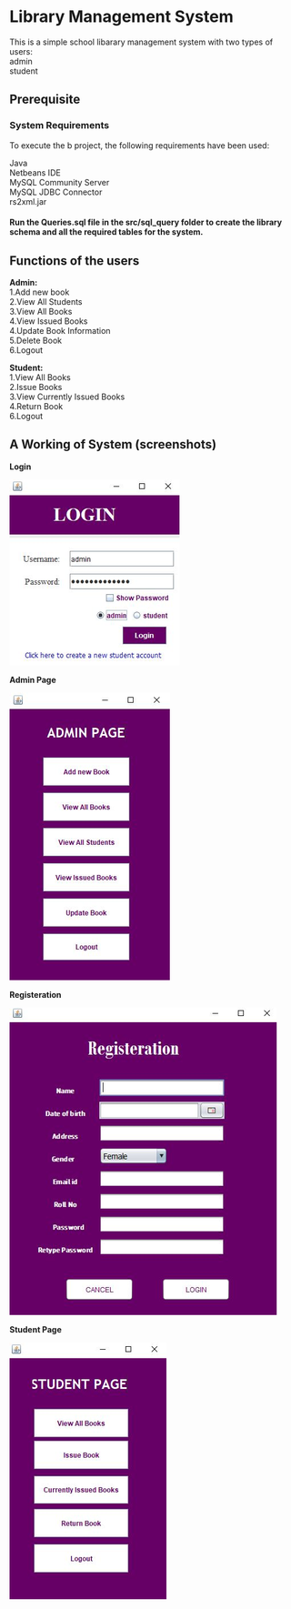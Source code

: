 # Library Management System

This is a simple school libarary management system with two types of users: <br />
admin <br />
student <br />

## Prerequisite

### System Requirements
To execute the b project, the following requirements have been used:

Java <br />
Netbeans IDE <br />
MySQL Community Server <br />
MySQL JDBC Connector <br />
rs2xml.jar <br />

#### Run the Queries.sql file in the src/sql_query folder to create the library schema and all the required tables for the system.

## Functions of the users <br />

**Admin:** <br />
1.Add new book <br />
2.View All Students <br />
3.View All Books <br />
4.View Issued Books <br />
4.Update Book Information <br />
5.Delete Book <br />
6.Logout <br />

**Student:** <br />
1.View All Books <br />
2.Issue Books <br />
3.View Currently Issued Books <br />
4.Return Book <br />
6.Logout <br />

## A Working of System (screenshots)

**Login** <br />

![This is an image](https://github.com/Niranjani-K/Library-Management-System/blob/main/Screenshots/login.JPG)

**Admin Page** <br />

![This is an image](https://github.com/Niranjani-K/Library-Management-System/blob/main/Screenshots/Admin_page.JPG)

**Registeration** <br />

![This is an image](https://github.com/Niranjani-K/Library-Management-System/blob/main/Screenshots/Registeration.JPG)

**Student Page** <br />

![This is an image](https://github.com/Niranjani-K/Library-Management-System/blob/main/Screenshots/Student_page.JPG)



